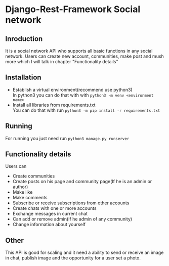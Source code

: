 # **Django-Rest-Framework Social network**

## **Inroduction**

It is a social network API who supports all basic functions in any social network. Users can create new account, communities, make post and mush more which I will talk in chapter "Functionality details"

## **Installation**

* Establish a virtual environment(recommend use python3)  
  In python3 you can do that with with `python3 -m venv <environment name>`
* Install all libraries from requirements.txt  
  You can do that with run `python3 -m pip install -r requirements.txt`

## **Running**

For running you just need run `python3 manage.py runserver`

## **Functionality details**

Users can  
* Create communities
* Create posts on his page and community page(If he is an admin or author)
* Make like
* Make comments
* Subscribe or receive subscriptions from other accounts
* Create chats with one or more accounts
* Exchange messages in current chat
* Can add or remove admin(If he admin of any community)
* Change information about yourself

## **Other**

This API is good for scaling and it need a ability to send or receive an image in chat, publish image and the opportunity for a user set a photo.